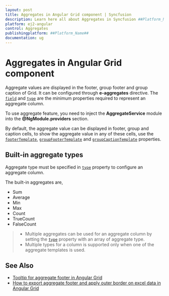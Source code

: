 ```yaml
---
layout: post
title: Aggregates in Angular Grid component | Syncfusion
description: Learn here all about Aggregates in Syncfusion ##Platform_Name## Grid component of Syncfusion Essential JS 2 and more.
platform: ej2-angular
control: Aggregates 
publishingplatform: ##Platform_Name##
documentation: ug
---
```


# Aggregates in Angular Grid component

Aggregate values are displayed in the footer, group footer and group caption of Grid. It can be configured through **e-aggregates** directive.
The [`field`](https://ej2.syncfusion.com/angular/documentation/api/grid/aggregateColumnDirective/#field) and [`type`](https://ej2.syncfusion.com/angular/documentation/api/grid/aggregateColumnDirective/#type)
 are the minimum properties required to represent an aggregate column.

To use aggregate feature, you need to inject the **AggregateService** module into the **@NgModule.providers** section.

By default, the aggregate value can be displayed in footer, group and caption cells, to
show the aggregate value in any of these cells, use the [`footerTemplate`](https://ej2.syncfusion.com/angular/documentation/api/grid/aggregateColumn/#footertemplate),
[`groupFooterTemplate`](https://ej2.syncfusion.com/angular/documentation/api/grid/aggregateColumn/#groupfootertemplate) and
[`groupCaptionTemplate`](https://ej2.syncfusion.com/angular/documentation/api/grid/aggregateColumn/#groupcaptiontemplate) properties.

## Built-in aggregate types

Aggregate type must be specified in [`type`](https://ej2.syncfusion.com/angular/documentation/api/grid/aggregateColumnDirective/#type) property to configure an aggregate column.

The built-in aggregates are,
* Sum
* Average
* Min
* Max
* Count
* TrueCount
* FalseCount

> * Multiple aggregates can be used for an aggregate column by setting the [`type`](https://ej2.syncfusion.com/angular/documentation/api/grid/aggregateColumnDirective/#type)
 property
with an array of aggregate type.
> * Multiple types for a column is supported only when one of the aggregate templates is used.

## See Also

* [Tooltip for aggregate footer in Angular Grid](https://www.syncfusion.com/forums/154190/tooltip-for-aggregate-footer-in-angular-grid)
* [How to export aggregate footer and apply outer border on excel data in Angular Grid](https://www.syncfusion.com/forums/151023/how-to-export-aggregate-footer-and-apply-outer-border-on-excel-data-in-angular-grid)